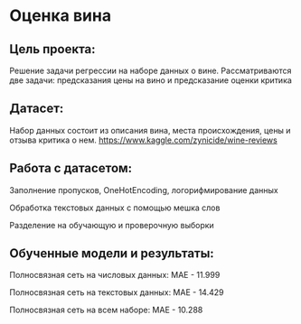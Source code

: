 # Оценка вина

## Цель проекта: 
Решение задачи регрессии на наборе данных о вине. Рассматриваются две задачи: предсказания цены на вино и предсказание оценки критика

## Датасет:
Набор данных состоит из описания вина, места происхождения, цены и отзыва критика о нем. https://www.kaggle.com/zynicide/wine-reviews 

## Работа с датасетом:
Заполнение пропусков, OneHotEncoding, логорифмирование данных

Обработка текстовых данных с помощью мешка слов

Разделение на обучающую и проверочную выборки


## Обученные модели и результаты:
Полносвязная сеть на числовых данных: MAE - 11.999

Полносвязная сеть на текстовых данных: MAE - 14.429

Полносвязная сеть на всем наборе: MAE - 10.288
